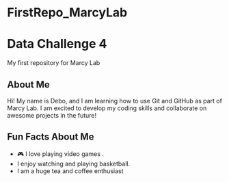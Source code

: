 # FirstRepo_MarcyLab

# Data Challenge 4
My first repository for Marcy Lab
## About Me
Hi! My name is Debo, and I am learning how to use
Git and GitHub as part of Marcy Lab. I am excited to
develop my coding skills and collaborate on awesome
projects in the future!
## Fun Facts About Me
- 🎮 I love playing video games .
- I enjoy watching and playing basketball.
- I am a huge tea and coffee enthusiast
  
